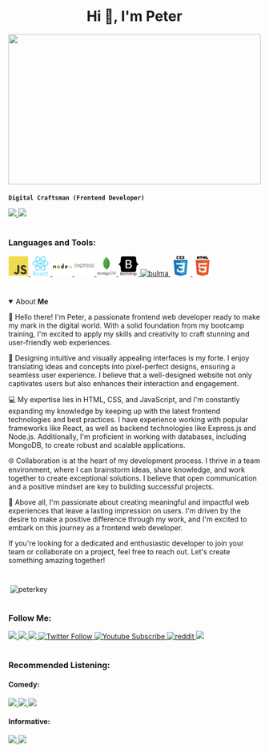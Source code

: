 <h1 align="center">Hi 👋, I'm Peter</h1>

<img src="https://media4.giphy.com/media/dw36yjtOAtuSZyxEJG/giphy.gif" width="100%" height="300">

**`Digital Craftsman (Frontend Developer)`**

<p>
  <a href="https://github.com/peterkey?tab=followers">
    <img src="https://img.shields.io/github/followers/peterkey?label=Follow%20Peter&style=for-the-badge&logo=github&color=%23181717">
  </a>
  <img src="https://img.shields.io/github/stars/peterkey?style=for-the-badge&logo=github&label=Peter's%20Stars&color=%23181717">
</p>

#

<h3 align="left">Languages and Tools:</h3>
<p align="left"> 
  <a href="https://developer.mozilla.org/en-US/docs/Web/JavaScript" target="_blank" rel="noreferrer"> <img src="https://raw.githubusercontent.com/devicons/devicon/master/icons/javascript/javascript-original.svg" alt="javascript" width="40" height="40"/> </a>
  <a href="https://reactjs.org/" target="_blank" rel="noreferrer"> <img src="https://raw.githubusercontent.com/devicons/devicon/master/icons/react/react-original-wordmark.svg" alt="react" width="40" height="40"/> </a> 
  <a href="https://nodejs.org" target="_blank" rel="noreferrer"> <img src="https://raw.githubusercontent.com/devicons/devicon/master/icons/nodejs/nodejs-original-wordmark.svg" alt="nodejs" width="40" height="40"/> </a> 
  <a href="https://expressjs.com" target="_blank" rel="noreferrer"> <img src="https://raw.githubusercontent.com/devicons/devicon/master/icons/express/express-original-wordmark.svg" alt="express" width="40" height="40"/> </a> 
  <a href="https://www.mongodb.com/" target="_blank" rel="noreferrer"> <img src="https://raw.githubusercontent.com/devicons/devicon/master/icons/mongodb/mongodb-original-wordmark.svg" alt="mongodb" width="40" height="40"/> </a> 
  <a href="https://getbootstrap.com" target="_blank" rel="noreferrer"> <img src="https://raw.githubusercontent.com/devicons/devicon/master/icons/bootstrap/bootstrap-plain-wordmark.svg" alt="bootstrap" width="40" height="40"/> </a> 
  <a href="https://bulma.io/" target="_blank" rel="noreferrer"> <img src="https://raw.githubusercontent.com/gilbarbara/logos/804dc257b59e144eaca5bc6ffd16949752c6f789/logos/bulma.svg" alt="bulma" width="40" height="40"/> </a> 
  <a href="https://www.w3schools.com/css/" target="_blank" rel="noreferrer"> <img src="https://raw.githubusercontent.com/devicons/devicon/master/icons/css3/css3-original-wordmark.svg" alt="css3" width="40" height="40"/> </a> 
  <a href="https://www.w3.org/html/" target="_blank" rel="noreferrer"> <img src="https://raw.githubusercontent.com/devicons/devicon/master/icons/html5/html5-original-wordmark.svg" alt="html5" width="40" height="40"/> </a>   
</p>

#

<details open>
  <summary>About <strong>Me</strong></summary>


<p> 👋 Hello there! I'm Peter, a passionate frontend web developer ready to make my mark in the digital world. With a solid foundation from my bootcamp training, I'm excited to apply my skills and creativity to craft stunning and user-friendly web experiences.

🎨 Designing intuitive and visually appealing interfaces is my forte. I enjoy translating ideas and concepts into pixel-perfect designs, ensuring a seamless user experience. I believe that a well-designed website not only captivates users but also enhances their interaction and engagement.

💻 My expertise lies in HTML, CSS, and JavaScript, and I'm constantly expanding my knowledge by keeping up with the latest frontend technologies and best practices. I have experience working with popular frameworks like React, as well as backend technologies like Express.js and Node.js. Additionally, I'm proficient in working with databases, including MongoDB, to create robust and scalable applications.

🌐 Collaboration is at the heart of my development process. I thrive in a team environment, where I can brainstorm ideas, share knowledge, and work together to create exceptional solutions. I believe that open communication and a positive mindset are key to building successful projects.

🌟 Above all, I'm passionate about creating meaningful and impactful web experiences that leave a lasting impression on users. I'm driven by the desire to make a positive difference through my work, and I'm excited to embark on this journey as a frontend web developer.

If you're looking for a dedicated and enthusiastic developer to join your team or collaborate on a project, feel free to reach out. Let's create something amazing together! </p>

</details>

#

<p>&nbsp;<img align="center" src="https://github-readme-stats.vercel.app/api?username=peterkey&theme=github_dark&show_icons=true&locale=en" alt="peterkey" /></p>

#

<h3>Follow Me:</h3>

<p align="left">
  <a href="https://www.linkedin.com/in/peter-key94/">
    <img src="https://img.shields.io/badge/LinkedIn-0077B5?style=for-the-badge&logo=linkedin&logoColor=white">
  </a>
  <a href="https://www.instagram.com/peterkey/">
    <img src="https://img.shields.io/badge/Instagram-E4405F?style=for-the-badge&logo=instagram&logoColor=white">
  </a>
  <a href="https://www.facebook.com/peter.key.12/">
    <img src="https://img.shields.io/badge/Facebook-1877F2?style=for-the-badge&logo=facebook&logoColor=white">
  </a>
  <a href="https://twitter.com/MrPK3y">
    <img alt="Twitter Follow" title="Follow me on twitter" src="https://img.shields.io/twitter/follow/mrpk3y?label=Follow%20Peter&style=for-the-badge&logo=twitter&color=%231DA1F2">
  </a>
  <a href="https://www.youtube.com/channel/UC3qThZxR4BEwZkIscVh6Exg?sub_confirmation=1">
    <img alt="Youtube Subscribe" title="Subscribe to my Youtube Channel" src="https://img.shields.io/youtube/channel/subscribers/UC3qThZxR4BEwZkIscVh6Exg?style=for-the-badge&logo=youtube&label=Subscribe%20To%20Peter&color=%23FF0000">
  </a>
  <a href="https://www.reddit.com/user/TheMightyReptar">
    <img alt="reddit" title="Follow me on reddit" src="https://img.shields.io/reddit/user-karma/combined/TheMIghtyReptar?style=for-the-badge&logo=reddit&label=Peter's%20Karma&color=%23FF4500">
  </a>
  <a href="https://www.codewars.com/users/pk%20d-_-b">
    <img src="https://img.shields.io/badge/Codewars-B1361E?style=for-the-badge&logo=Codewars&logoColor=white">
  </a>
</p>

#

<h3>Recommended Listening:</h3>
<h4>Comedy:</h4>
<p>
  <a href="https://www.youtube.com/@HaveAWordPod">
    <img src="https://clientresponse.net/services/landing/assets/companies/haveaword/brand/logo" width="33%" height"33%">
  </a>
  <a href="https://www.youtube.com/@TheoVon">
    <img src="https://megaphone.imgix.net/podcasts/77b32ce4-b2db-11ed-9447-83efd7382a7a/image/image.jpg?ixlib=rails-4.3.1&max-w=3000&max-h=3000&fit=crop&auto=format,compress" width="33%" height"33%">
  </a>
  <a href="https://www.youtube.com/channel/UC4fZeoNxAXfbIpT3swsVh9w">
    <img src="https://yt3.googleusercontent.com/ytc/AGIKgqMd38OSJAGbFw43ab-cfFAIB9omtgIL0iEFKn8w=s900-c-k-c0x00ffffff-no-rj" width="33%" height"33%">
  </a>
</p>
<h4>Informative:</h4>
<p>
  <a href="https://www.youtube.com/@hubermanlab">
    <img src="https://i.scdn.co/image/ab6765630000ba8aaa4830256e4b613f07287208" width="33%" height"33%">
  </a>
  <a href="https://www.youtube.com/@TheDiaryOfACEO">
    <img src="https://stevenbartlett.com/wp-content/uploads/2021/12/DiaryofaCEO.jpg" width="33%" height"33%">
  </a>
</p>
